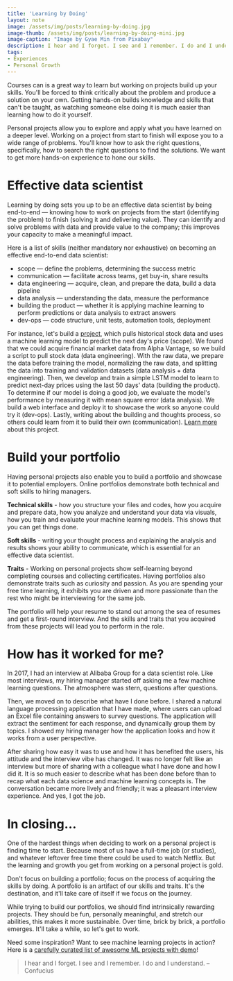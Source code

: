 ```yaml
---
title: 'Learning by Doing'
layout: note
image: /assets/img/posts/learning-by-doing.jpg
image-thumb: /assets/img/posts/learning-by-doing-mini.jpg
image-caption: "Image by Gyae Min from Pixabay"
description: I hear and I forget. I see and I remember. I do and I understand.
tags:
- Experiences
- Personal Growth
---
```


Courses can is a great way to learn but working on projects build up your skills. You'll be forced to think critically about the problem and produce a solution on your own. Getting hands-on builds knowledge and skills that can't be taught, as watching someone else doing it is much easier than learning how to do it yourself.

Personal projects allow you to explore and apply what you have learned on a deeper level. Working on a project from start to finish will expose you to a wide range of problems. You'll know how to ask the right questions, specifically, how to search the right questions to find the solutions. We want to get more hands-on experience to hone our skills.

# Effective data scientist

Learning by doing sets you up to be an effective data scientist by being end-to-end — knowing how to work on projects from the start (identifying the problem) to finish (solving it and delivering value). They can identify and solve problems with data and provide value to the company; this improves your capacity to make a meaningful impact. 

Here is a list of skills (neither mandatory nor exhaustive) on becoming an effective end-to-end data scientist:
- scope — define the problems, determining the success metric
- communication — facilitate across teams, get buy-in, share results
- data engineering — acquire, clean, and prepare the data, build a data pipeline
- data analysis — understanding the data, measure the performance
- building the product — whether it is applying machine learning to perform predictions or data analysis to extract answers
- dev-ops — code structure, unit tests, automation tools, deployment

For instance, let's build a [project](https://github.com/jinglescode/time-series-forecasting-tensorflowjs), which pulls historical stock data and uses a machine learning model to predict the next day's price (scope). We found that we could acquire financial market data from Alpha Vantage, so we build a script to pull stock data (data engineering). With the raw data, we prepare the data before training the model, normalizing the raw data, and splitting the data into training and validation datasets (data analysis + data engineering). Then, we develop and train a simple LSTM model to learn to predict next-day prices using the last 50 days' data (building the product). To determine if our model is doing a good job, we evaluate the model's performance by measuring it with mean square error (data analysis). We build a web interface and deploy it to showcase the work so anyone could try it (dev-ops). Lastly, writing about the building and thoughts process, so others could learn from it to build their own (communication). [Learn more](https://github.com/jinglescode/time-series-forecasting-pytorch) about this project.

# Build your portfolio

Having personal projects also enable you to build a portfolio and showcase it to potential employers. Online portfolios demonstrate both technical and soft skills to hiring managers. 

**Technical skills** - how you structure your files and codes, how you acquire and prepare data, how you analyze and understand your data via visuals, how you train and evaluate your machine learning models. This shows that you can get things done.

**Soft skills** - writing your thought process and explaining the analysis and results shows your ability to communicate, which is essential for an effective data scientist. 

**Traits** - Working on personal projects show self-learning beyond completing courses and collecting certificates. Having portfolios also demonstrate traits such as curiosity and passion. As you are spending your free time learning, it exhibits you are driven and more passionate than the rest who might be interviewing for the same job. 

The portfolio will help your resume to stand out among the sea of resumes and get a first-round interview. And the skills and traits that you acquired from these projects will lead you to perform in the role.

# How has it worked for me?

In 2017, I had an interview at Alibaba Group for a data scientist role. Like most interviews, my hiring manager started off asking me a few machine learning questions. The atmosphere was stern, questions after questions. 

Then, we moved on to describe what have I done before. I shared a natural language processing application that I have made, where users can upload an Excel file containing answers to survey questions. The application will extract the sentiment for each response, and dynamically group them by topics. I showed my hiring manager how the application looks and how it works from a user perspective. 

After sharing how easy it was to use and how it has benefited the users, his attitude and the interview vibe has changed. It was no longer felt like an interview but more of sharing with a colleague what I have done and how I did it. It is so much easier to describe what has been done before than to recap what each data science and machine learning concepts is. The conversation became more lively and friendly; it was a pleasant interview experience. And yes, I got the job.

# In closing...

One of the hardest things when deciding to work on a personal project is finding time to start. Because most of us have a full-time job (or studies), and whatever leftover free time there could be used to watch Netflix. But the learning and growth you get from working on a personal project is gold.

Don't focus on building a portfolio; focus on the process of acquiring the skills by doing. A portfolio is an artifact of our skills and traits. It's the destination, and it'll take care of itself if we focus on the journey.

While trying to build our portfolios, we should find intrinsically rewarding projects. They should be fun, personally meaningful, and stretch our abilities, this makes it more sustainable. Over time, brick by brick, a portfolio emerges. It'll take a while, so let's get to work.

Need some inspiration? Want to see machine learning projects in action? Here is a [carefully curated list of awesome ML projects with demo](https://github.com/jinglescode/awesome-machine-learning-projects)!

> I hear and I forget. I see and I remember. I do and I understand. – Confucius
